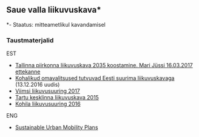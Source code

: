 ## Saue valla liikuvuskava*

*- Staatus: mitteametlikul kavandamisel

### Taustmaterjalid
EST
- [Tallinna piirkonna liikuvuskava 2035 koostamine. Mari Jüssi 16.03.2017 ettekanne](http://f.ell.ee/failid/LVP/2017/17/02_LiikuvuskavaTutvustus_MJ_2017_03_16LinnadVallad.pdf)
- [Kohalikud omavalitsused tutvuvad Eesti suurima liikuvuskavaga](https://www.mkm.ee/et/uudised/kohalikud-omavalitsused-tutvuvad-eesti-suurima-liikuvuskavaga) (13.12.2016 uudis)
- [Viimsi	liikuvusuuring 2017](http://www.viimsivald.ee/public/Viimsi_liikuvusuuringu_aruanne-e.pdf)
- [Tartu kesklinna liikuvuskava 2015](http://www.tartu.ee/yldplaneering2030/Lisa9_Tartu_kesklinna_liikuvuskava.pdf)
- [Kohila liikuvusuuring 2016](https://kohila.kovtp.ee/documents/1123203/1271448/Kohila+liikuvusuuringu+aruanne_2016-04-27.pdf/2f549cfe-8aaa-4a25-890e-429050703b65)

ENG
- [Sustainable Urban Mobility Plans](https://ec.europa.eu/transport/themes/urban/urban_mobility/urban_mobility_actions/sump_en)
